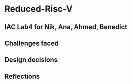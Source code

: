 # Reduced-Risc-V
IAC Lab4 for Nik, Ana, Ahmed, Benedict
---

## Challenges faced

## Design decisions

## Reflections


